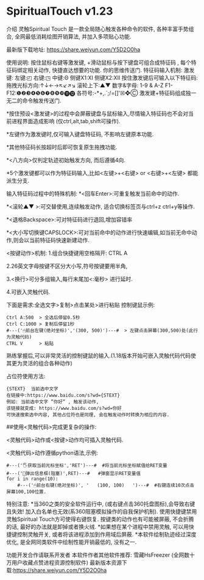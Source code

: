 # SpiritualTouch v1.23

介绍
灵触Spiritual Touch 是一款全局随心触发各种命令的软件, 各种丰富手势组合, 全网最低消耗绘图开销算法, 并加入多项贴心功能.

最新版下载地址: https://share.weiyun.com/Y5D2O0ha

使用说明: 按住鼠标右键等激发键, +滑动鼠标与按下键盘可组合成特征码 , 每个特征码绑定相关动作, 快捷直达想要的功能. 你的思维传送门.
特征码输入机制: 激发键: 左键:◰ 右键:◳ 中键:Θ 侧键X1:Ⅺ 侧键X2:Ⅻ 按住激发键后可输入以下特征码:
拖拽光标方向:↑↓←→↖↙↗↘ 滚轮上下:▲▼
数字&字母: 1-9 & A-Z
F1-F12:❶❷❸❹❺❻❼❽❾❿⓫⓬ 各符号:-*+,.`;/=[]'☒❖Ⓒ 激发建+特征码组成独一无二的命令触发传送门.

*按住预设<激发键>的过程中会屏蔽键盘与鼠标输入,尽情输入特征码也不会对当前进程界面造成影响 (仅ctrl,alt,tab,shift可操作).

*左键作为激发键时,仅可输入键盘特征码, 不影响左键原本功能.

*其他特征码长按超时后即可恢复原生拖拽功能.

*<八方向>仅判定轨迹初始触发方向, 而后遵循4向.

*5个激发键都可以作为特征码输入,比如<左键>+<右键> or <右键>+<左键> 都能派生分支.

输入特征码过程中的特殊机制: *<回车Enter>:可重复触发当前命中的动作.

*<滚轮▲▼ >:可交替使用,连续触发动作, 适合切换标签页与ctrl+z ctrl+y等操作.

*<退格Backspace>:可对特征码进行退回,增加容错率

*<大小写切换键CAPSLOCK>:可对当前命中的动作进行快速编辑,如当前无命中动作,则会以当前特征码快速新建动作.

<按键动作>机制: 1.组合快捷键用空格隔开: CTRL A

2.26英文字母按键不区分大小写,符号按键要用半角,

3.<换行>可分多组输入,每行末尾加<:毫秒> 进行延时.

4.可嵌入灵触代码.

下面是需求:全选文字>复制>点击某处>进行粘贴 控制键鼠示例:

    Ctrl A:500  > 全选后停留0.5秒
    Ctrl C:1000	> 复制后停留1秒
    #---('🖱前台左键(绝对坐标)','(300, 500)')---#  > 左键点击屏幕(300,500)处(此行为灵触代码)
    CTRL V      > 粘贴

熟练掌握后,可以非常灵活的控制键鼠的输入.(1.18版本开始可嵌入灵触代码代码使其更为灵活的组合各种动作)

占位符使用方法:

    {STEXT}  当前选中文字
    在链接中:https://www.baidu.com/s?wd={STEXT}
    例如: 当前选中文字 ”你好” , 触发该动作, 
    该链接就变成: https://www.baidu.com/s?wd=你好 
    可快速搜索选中内容, 其他占位符也是同理, 会在触发动作时转换为相应的内容.
    
##使用<灵触代码>完成更复杂的操作:

<灵触代码>动作或<按键>动作均可插入灵触代码.

<灵触代码>动作遵循python语法,示例:

    #---('🖐获取当前光标坐标','RET')---#  #将当前光标坐标赋值给RET变量
    #---('📩弹出信息框(阻塞)',RET)---#   #弹窗显示RET变量值 
    for i in range(10):
        #---('🖱前台右键(绝对坐标)', '   (100, 100)   ')---#  #右键连续10次点击屏幕100,100位置.
    
特别注意: *当360之类的安全软件运行中, (或右键点击360托盘图标),会导致右键且失效! 加入白名单也无效(系360阻塞模拟操作的自我保护机制). 使用快捷键禁用灵触Spiritual Touch方可使得右键恢复. 按键类的动作也有可能被屏蔽, 不会折腾的话, 最好的办法就是卸掉或者换火绒. *如果想在某个进程中禁用灵触, 可以用快捷键控制灵触开关, 或者将该进程添加到作用域后屏蔽. *本软件绘制轨迹经过深度优化, 是全网同类软件中绘制性能开销最低的, 没有之一.

功能开发合作请联系开发者 本软件作者其他软件推荐: 雪藏HsFreezer (全网数十万用户收藏点赞进程资源控制软件) 最新版本资源下载:https://share.weiyun.com/Y5D2O0ha
